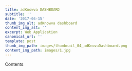 ```yaml
---
title: adKnowva DASHBOARD
subtitle: ''
date: '2017-04-15'
thumb_img_alt: adKnowva dashboard
content_img_alt: ''
excerpt: Web Application
canonical_url: ''
template: post
thumb_img_path: images/thumbnail_04_adKnovaDashboard.png
content_img_path: images/1.jpg
---
```

Contents
